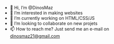 - 👋 Hi, I’m @DinosMaz
- 👀 I’m interested in making websites
- 🌱 I’m currently working on HTML/CSS/JS
- 💞️ I’m looking to collaborate on new projets
- 📫 How to reach me? Just send me an e-mail on dinosmaz21@gmail.com

<!---
DinosMaz/DinosMaz is a ✨ special ✨ repository because its `README.md` (this file) appears on your GitHub profile.
You can click the Preview link to take a look at your changes.
--->
